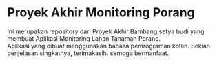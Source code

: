 <h1>Proyek Akhir Monitoring Porang</h1>
<p>Ini merupakan repository dari Proyek Akhir Bambang setya budi yang membuat Aplikasi Monitoring Lahan Tanaman Porang.<br>
  Aplikasi yang dibuat menggunakan bahasa pemrograman kotlin. Sekian penjelasan singkatnya, terimakasih. semoga bermanfaat.
</p>
